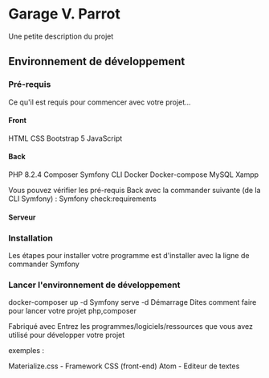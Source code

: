 # Garage V. Parrot

Une petite description du projet

## Environnement de développement

### Pré-requis
Ce qu'il est requis pour commencer avec votre projet...

#### Front
HTML
CSS
Bootstrap 5
JavaScript

#### Back
PHP 8.2.4
Composer
Symfony CLI
Docker
Docker-compose
MySQL
Xampp

Vous pouvez vérifier les pré-requis Back avec la commander suivante (de la CLI Symfony) : Symfony check:requirements

#### Serveur


### Installation
Les étapes pour installer votre programme est d'installer avec la ligne de commander Symfony 

### Lancer l'environnement de développement
docker-composer up -d
Symfony serve -d
Démarrage
Dites comment faire pour lancer votre projet php,composer

Fabriqué avec
Entrez les programmes/logiciels/ressources que vous avez utilisé pour développer votre projet

exemples :

Materialize.css - Framework CSS (front-end)
Atom - Editeur de textes